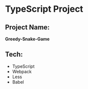 # TypeScript Project

## Project Name: 
**Greedy-Snake-Game**
## Tech: 
- TypeScript
- Webpack
- Less
- Babel
